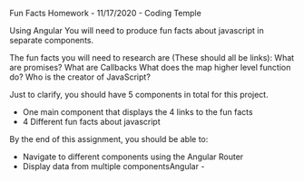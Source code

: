  Fun Facts Homework - 11/17/2020 - Coding Temple


Using Angular You will need to produce fun facts about javascript in separate components.

The fun facts you will need to research are (These should all be links):
What are promises?
What are Callbacks
What does the map higher level function do?
Who is the creator of JavaScript?

Just to clarify, you should have 5 components in total for this project. 

- One main component that displays the 4 links to the fun facts
- 4 Different fun facts about javascript


By the end of this assignment, you should be able to:
- Navigate to different components using the Angular Router
- Display data from multiple componentsAngular -
